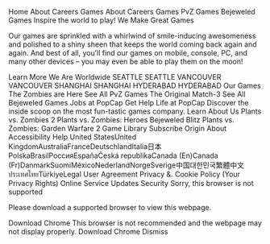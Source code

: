Home About Careers Games About Careers Games PvZ Games Bejeweled Games Inspire the world to play! We Make Great Games

Our games are sprinkled with a whirlwind of smile-inducing awesomeness and polished to a shiny sheen that keeps the world coming back again and again. And best of all, you’ll find our games on mobile, console, PC, and many other devices – you may even be able to play them on the moon!

Learn More We Are Worldwide SEATTLE SEATTLE VANCOUVER VANCOUVER SHANGHAI SHANGHAI HYDERABAD HYDERABAD Our Games The Zombies are Here See All PvZ Games The Original Match-3 See All Bejeweled Games Jobs at PopCap Get Help Life at PopCap Discover the inside scoop on the most fun-tastic games company. Learn About Us Plants vs. Zombies 2 Plants vs. Zombies: Heroes Bejeweled Blitz Plants vs. Zombies: Garden Warfare 2 Game Library Subscribe Origin About Accessibility Help United StatesUnited KingdomAustraliaFranceDeutschlandItalia日本PolskaBrasilРоссияEspañaČeská republikaCanada (En)Canada (Fr)DanmarkSuomiMéxicoNederlandNorgeSverige中国대한민국繁體中文ประเทศไทยTürkiyeLegal User Agreement Privacy &. Cookie Policy (Your Privacy Rights) Online Service Updates Security Sorry, this browser is not supported

Please download a supported browser to view this webpage.

Download Chrome This browser is not recommended and the webpage may not display properly. Download Chrome Dismiss